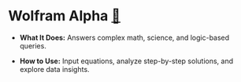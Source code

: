 # Wolfram Alpha [🔗](https://www.wolframalpha.com)
* **What It Does:** Answers complex math, science, and logic-based queries.

* **How to Use:** Input equations, analyze step-by-step solutions, and explore data insights.